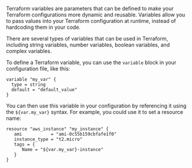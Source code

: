 Terraform variables are parameters that can be defined to make your Terraform configurations more dynamic and reusable. Variables allow you to pass values into your Terraform configuration at runtime, instead of hardcoding them in your code.

There are several types of variables that can be used in Terraform, including string variables, number variables, boolean variables, and complex variables.

To define a Terraform variable, you can use the `variable` block in your configuration file, like this:

```
variable "my_var" {
  type = string
  default = "default_value"
}
```

You can then use this variable in your configuration by referencing it using the `${var.my_var}` syntax. For example, you could use it to set a resource name:

```
resource "aws_instance" "my_instance" {
   ami           = "ami-0c55b159cbfafe1f0"
   instance_type = "t2.micro"
   tags = {
      Name = "${var.my_var}-instance"
   }
}
```
